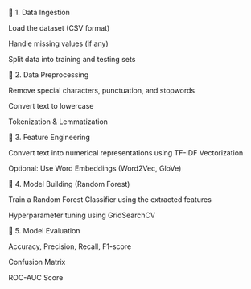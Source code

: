 🔹 1. Data Ingestion

Load the dataset (CSV format)

Handle missing values (if any)

Split data into training and testing sets

🔹 2. Data Preprocessing

Remove special characters, punctuation, and stopwords

Convert text to lowercase

Tokenization & Lemmatization

🔹 3. Feature Engineering

Convert text into numerical representations using TF-IDF Vectorization

Optional: Use Word Embeddings (Word2Vec, GloVe)

🔹 4. Model Building (Random Forest)

Train a Random Forest Classifier using the extracted features

Hyperparameter tuning using GridSearchCV

🔹 5. Model Evaluation

Accuracy, Precision, Recall, F1-score

Confusion Matrix

ROC-AUC Score


